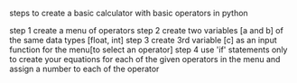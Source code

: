 steps to create a basic calculator with basic operators in python

step 1 create a menu of operators
step 2 create two variables [a and b] of the same data types [float, int]
step 3 create 3rd variable [c] as  an input function for the menu[to select an operator]
step 4 use 'if' statements only to create your equations for each of the given operators in the menu and assign a number to each of the operator
